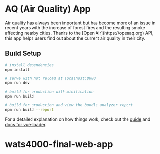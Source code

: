 # AQ (Air Quality) App

<p>Air quality has always been important but has become more of an issue in recent years with the increase of forest fires and the resulting smoke affecting nearby cities. Thanks to the [Open Air](https://openaq.org) API, this app helps users find out about the current air quality in their city. </p>

## Build Setup

``` bash
# install dependencies
npm install

# serve with hot reload at localhost:8080
npm run dev

# build for production with minification
npm run build

# build for production and view the bundle analyzer report
npm run build --report
```

For a detailed explanation on how things work, check out the [guide](http://vuejs-templates.github.io/webpack/) and [docs for vue-loader](http://vuejs.github.io/vue-loader).
# wats4000-final-web-app
